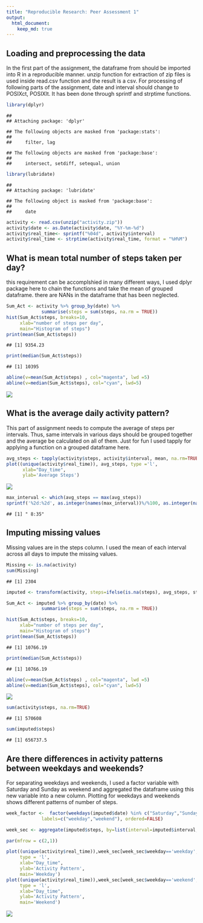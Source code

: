 ```yaml
---
title: "Reproducible Research: Peer Assessment 1"
output: 
  html_document:
    keep_md: true
---
```



## Loading and preprocessing the data
In the first part of the assignment, the dataframe from should be imported into R in a reproducible manner. unzip function for extraction of zip files is used inside read.csv function and the result is a csv. 
For processing of following parts of the assignment, date and interval should change to POSIXct, POSIXlt. It has been done through sprintf and strptime functions.

```r
library(dplyr)
```

```
## 
## Attaching package: 'dplyr'
```

```
## The following objects are masked from 'package:stats':
## 
##     filter, lag
```

```
## The following objects are masked from 'package:base':
## 
##     intersect, setdiff, setequal, union
```

```r
library(lubridate)
```

```
## 
## Attaching package: 'lubridate'
```

```
## The following object is masked from 'package:base':
## 
##     date
```

```r
activity <- read.csv(unzip("activity.zip"))
activity$date <- as.Date(activity$date, "%Y-%m-%d")
activity$real_time<- sprintf("%04d", activity$interval)
activity$real_time <- strptime(activity$real_time, format = "%H%M")
```
## What is mean total number of steps taken per day?
this requirement can be accomplshied in many different ways, I used dplyr package here to chain the functions and take the mean of grouped dataframe. there are NANs in the dataframe that has been neglected.

```r
Sum_Act <- activity %>% group_by(date) %>% 
             summarise(steps = sum(steps, na.rm = TRUE))
hist(Sum_Act$steps, breaks=10, 
     xlab="number of steps per day", 
     main="Histogram of steps")
print(mean(Sum_Act$steps))
```

```
## [1] 9354.23
```

```r
print(median(Sum_Act$steps))
```

```
## [1] 10395
```

```r
abline(v=mean(Sum_Act$steps) , col="magenta", lwd =5)
abline(v=median(Sum_Act$steps), col="cyan", lwd=5)
```

![](PA1_template_files/figure-html/unnamed-chunk-2-1.png)<!-- -->

## What is the average daily activity pattern?
This part of assignment needs to compute the average of steps per intervals. Thus, same intervals in various days should be grouped together and the average be calculated on all of them. Just for fun I used tapply for applying a function on a grouped dataframe here.

```r
avg_steps <- tapply(activity$steps, activity$interval, mean, na.rm=TRUE)
plot((unique(activity$real_time)), avg_steps, type ='l',
      xlab="Day_time",
      ylab='Average Steps')
```

![](PA1_template_files/figure-html/unnamed-chunk-3-1.png)<!-- -->

```r
max_interval <- which(avg_steps == max(avg_steps))
sprintf('%2d:%2d', as.integer(names(max_interval))%/%100, as.integer(names(max_interval))%%100)
```

```
## [1] " 8:35"
```

## Imputing missing values
Missing values are in the steps column. I used the mean of each interval across all days to impute the missing values.

```r
Missing <- is.na(activity)
sum(Missing)
```

```
## [1] 2304
```

```r
imputed <- transform(activity, steps=ifelse(is.na(steps), avg_steps, steps))

Sum_Act <- imputed %>% group_by(date) %>% 
             summarise(steps = sum(steps, na.rm = TRUE))

hist(Sum_Act$steps, breaks=10, 
     xlab="number of steps per day", 
     main="Histogram of steps")
print(mean(Sum_Act$steps))
```

```
## [1] 10766.19
```

```r
print(median(Sum_Act$steps))
```

```
## [1] 10766.19
```

```r
abline(v=mean(Sum_Act$steps) , col="magenta", lwd =5)
abline(v=median(Sum_Act$steps), col="cyan", lwd=5)
```

![](PA1_template_files/figure-html/unnamed-chunk-4-1.png)<!-- -->

```r
sum(activity$steps, na.rm=TRUE)
```

```
## [1] 570608
```

```r
sum(imputed$steps)
```

```
## [1] 656737.5
```

## Are there differences in activity patterns between weekdays and weekends?
For separating weekdays and weekends, I used a factor variable with Saturday and Sunday as weekend and aggregated the dataframe using this new variable into a new column. Plotting for weekdays and weekends shows different patterns of number of steps.

```r
week_factor <-  factor(weekdays(imputed$date) %in% c("Saturday","Sunday"), 
             labels=c("weekday","weekend"), ordered=FALSE)

week_sec <- aggregate(imputed$steps, by=list(interval=imputed$interval, weekday=week_factor), mean)

par(mfrow = c(2,1))

plot((unique(activity$real_time)),week_sec[week_sec$weekday=='weekday','x'],
     type = 'l',
     xlab="Day_time",
     ylab='Activity Pattern',
     main='Weekday')
plot((unique(activity$real_time)),week_sec[week_sec$weekday=='weekend','x'],
     type = 'l',
     xlab="Day_time",
     ylab='Activity Pattern',
     main='Weekend')
```

![](PA1_template_files/figure-html/unnamed-chunk-5-1.png)<!-- -->
